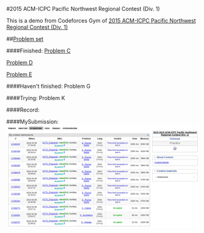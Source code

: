 #2015 ACM-ICPC Pacific Northwest Regional Contest (Div. 1)

This is a demo from Codeforces Gym of [2015 ACM-ICPC Pacific Northwest Regional Contest (Div. 1)](http://www.codeforces.com/gymRegistration/100820/virtual/true)


##[Problem set](Doc/20152016-acmicpc-pacific-northwest-regional-contest-div-1-en.pdf)

####Finished:
[Problem C](C-Classy.cpp)

[Problem D](E-Excellence.cpp)

[Problem E](D-Triangle.cpp)

####Haven't finished:
Problem G

####Trying:
Problem K

####Record:

####MySubmission:
![Record](Doc/record.png)

